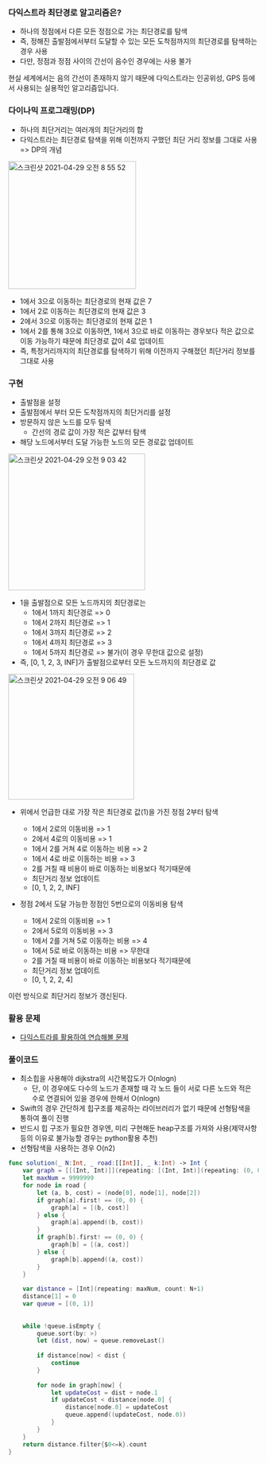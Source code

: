 ### 다익스트라 최단경로 알고리즘은?

- 하나의 정점에서 다른 모든 정점으로 가는 최단경로를 탐색
- 즉, 정해진 출발점에서부터 도달할 수 있는 모든 도착점까지의 최단경로를 탐색하는 경우 사용
- 다만, 정점과 정점 사이의 간선이 음수인 경우에는 사용 불가

현실 세계에서는 음의 간선이 존재하지 않기 때문에 다익스트라는 인공위성, GPS 등에서 사용되는 실용적인 알고리즘입니다.

### 다이나믹 프로그래밍(DP)

- 하나의 최단거리는 여러개의 최단거리의 합
- 다익스트라는 최단경로 탐색을 위해 이전까지 구했던 최단 거리 정보를 그대로 사용 => DP의 개념
<img width="257" alt="스크린샷 2021-04-29 오전 8 55 52" src="https://user-images.githubusercontent.com/74946802/116486513-c8292f80-a8c8-11eb-9cbc-964656ea58aa.png">

- 1에서 3으로 이동하는 최단경로의 현재 값은 7
- 1에서 2로 이동하는 최단경로의 현재 값은 3
- 2에서 3으로 이동하는 최단경로의 현재 값은 1
- 1에서 2를 통해 3으로 이동하면, 1에서 3으로 바로 이동하는 경우보다 적은 값으로 이동 가능하기 때문에 최단경로 값이 4로 업데이트
- 즉, 특정거리까지의 최단경로를 탐색하기 위해 이전까지 구해졌던 최단거리 정보를 그대로 사용

### 구현
- 출발점을 설정 
- 출발점에서 부터 모든 도착점까지의 최단거리를 설정
- 방문하지 않은 노드를 모두 탐색
  - 간선의 경로 값이 가장 적은 값부터 탐색
- 해당 노드에서부터 도달 가능한 노드의 모든 경로값 업데이트
<img width="275" alt="스크린샷 2021-04-29 오전 9 03 42" src="https://user-images.githubusercontent.com/74946802/116486961-cd3aae80-a8c9-11eb-990a-bd9dc20193a7.png">

- 1을 출발점으로 모든 노드까지의 최단경로는
  - 1에서 1까지 최단경로 => 0
  - 1에서 2까지 최단경로 => 1
  - 1에서 3까지 최단경로 => 2
  - 1에서 4까지 최단경로 => 3
  - 1에서 5까지 최단경로 => 불가(이 경우 무한대 값으로 설정)
- 즉, [0, 1, 2, 3, INF]가 출발점으로부터 모든 노드까지의 최단경로 값
<img width="253" alt="스크린샷 2021-04-29 오전 9 06 49" src="https://user-images.githubusercontent.com/74946802/116487143-3f12f800-a8ca-11eb-991f-abbadc630b60.png">

- 위에서 언급한 대로 가장 작은 최단경로 값(1)을 가진 정점 2부터 탐색
  - 1에서 2로의 이동비용 => 1
  - 2에서 4로의 이동비용 => 1
  - 1에서 2를 거쳐 4로 이동하는 비용 => 2
  - 1에서 4로 바로 이동하는 비용 => 3
  - 2를 거칠 때 비용이 바로 이동하는 비용보다 적기때문에
  - 최단거리 정보 업데이트
  - [0, 1, 2, 2, INF]

- 정점 2에서 도달 가능한 정점인 5번으로의 이동비용 탐색
  - 1에서 2로의 이동비용 => 1
  - 2에서 5로의 이동비용 => 3
  - 1에서 2를 거쳐 5로 이동하는 비용 => 4
  - 1에서 5로 바로 이동하는 비용 => 무한대
  - 2를 거칠 때 비용이 바로 이동하는 비용보다 적기때문에
  - 최단거리 정보 업데이트
  - [0, 1, 2, 2, 4]

이런 방식으로 최단거리 정보가 갱신된다.

### 활용 문제

- [다익스트라를 활용하여 연습해볼 문제](https://programmers.co.kr/learn/courses/30/lessons/12978?language=python3)

### 풀이코드
- 최소힙을 사용해야 dijkstra의 시간복잡도가 O(nlogn)
  - 단, 이 경우에도 다수의 노드가 존재할 때 각 노드 들이 서로 다른 노드와 적은 수로 연결되어 있을 경우에 한해서 O(nlogn)
- Swift의 경우 간단하게 힙구조를 제공하는 라이브러리가 없기 때문에 선형탐색을 통하여 풀이 진행
- 반드시 힙 구조가 필요한 경우엔, 미리 구현해둔 heap구조를 가져와 사용(제약사항 등의 이유로 불가능할 경우는 python활용 추천)
- 선형탐색을 사용하는 경우 O(n2)

```swift
func solution(_ N:Int, _ road:[[Int]], _ k:Int) -> Int {
    var graph = [[(Int, Int)]](repeating: [(Int, Int)](repeating: (0, 0), count: N+1), count: N+1)
    let maxNum = 9999999
    for node in road {
        let (a, b, cost) = (node[0], node[1], node[2])
        if graph[a].first! == (0, 0) {
            graph[a] = [(b, cost)]
        } else {
            graph[a].append((b, cost))
        }
        if graph[b].first! == (0, 0) {
            graph[b] = [(a, cost)]
        } else {
            graph[b].append((a, cost))
        }
    }
    
    var distance = [Int](repeating: maxNum, count: N+1)
    distance[1] = 0
    var queue = [(0, 1)]
    
    
    while !queue.isEmpty {
        queue.sort(by: >)
        let (dist, now) = queue.removeLast()
        
        if distance[now] < dist {
            continue
        }
        
        for node in graph[now] {
            let updateCost = dist + node.1
            if updateCost < distance[node.0] {
                distance[node.0] = updateCost
                queue.append((updateCost, node.0))
            }
        }
    }
    return distance.filter{$0<=k}.count
}
```
